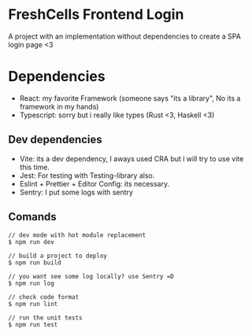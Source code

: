 # FreshCells Frontend Login
A project with an implementation without dependencies to create a SPA login page <3

# Dependencies
- React: my favorite Framework (someone says "its a library", No its a framework in my hands)
- Typescript: sorry but i really like types (Rust <3, Haskell <3)

## Dev dependencies
- Vite: its a dev dependency, I aways used CRA but i will try to use vite this time.
- Jest: For testing with Testing-library also.
- Eslint + Prettier + Editor Config: its necessary.
- Sentry: I put some logs with sentry

## Comands
```
// dev mode with hot module replacement
$ npm run dev

// build a project to deploy
$ npm run build

// you want see some log locally? use Sentry =D
$ npm run log

// check code format
$ npm run lint

// run the unit tests
$ npm run test
```

